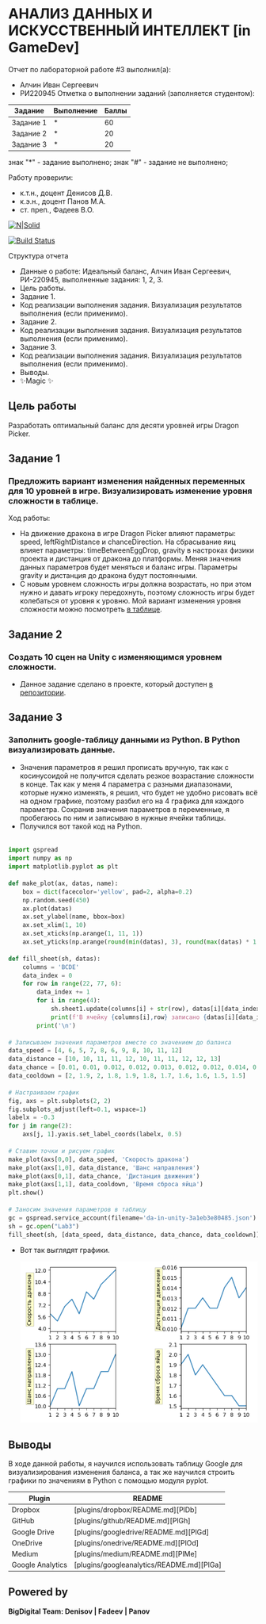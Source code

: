 # АНАЛИЗ ДАННЫХ И ИСКУССТВЕННЫЙ ИНТЕЛЛЕКТ [in GameDev]
Отчет по лабораторной работе #3 выполнил(а):
- Алчин Иван Сергеевич
- РИ220945
Отметка о выполнении заданий (заполняется студентом):

| Задание | Выполнение | Баллы |
| ------ | ------ | ------ |
| Задание 1 | * | 60 |
| Задание 2 | * | 20 |
| Задание 3 | * | 20 |

знак "*" - задание выполнено; знак "#" - задание не выполнено;

Работу проверили:
- к.т.н., доцент Денисов Д.В.
- к.э.н., доцент Панов М.А.
- ст. преп., Фадеев В.О.

[![N|Solid](https://cldup.com/dTxpPi9lDf.thumb.png)](https://nodesource.com/products/nsolid)

[![Build Status](https://travis-ci.org/joemccann/dillinger.svg?branch=master)](https://travis-ci.org/joemccann/dillinger)

Структура отчета

- Данные о работе: Идеальный баланс, Алчин Иван Сергеевич, РИ-220945, выполненные задания: 1, 2, 3.
- Цель работы.
- Задание 1.
- Код реализации выполнения задания. Визуализация результатов выполнения (если применимо).
- Задание 2.
- Код реализации выполнения задания. Визуализация результатов выполнения (если применимо).
- Задание 3.
- Код реализации выполнения задания. Визуализация результатов выполнения (если применимо).
- Выводы.
- ✨Magic ✨

## Цель работы
Разработать оптимальный баланс для десяти уровней игры Dragon Picker.

## Задание 1
### Предложить вариант изменения найденных переменных для 10 уровней в игре. Визуализировать изменение уровня сложности в таблице. 
Ход работы:
- На движение дракона в игре Dragon Picker влияют параметры: speed, leftRightDistance и chanceDirection. На сбрасывание яиц влияет параметры: timeBetweenEggDrop, gravity в настроках физики проекта и дистанция от дракона до платформы. Меняя значения данных параметров будет меняться и баланс игры. Параметры gravity и дистанция до дракона будут постоянными.
-  С новым уровнем сложность игры должна возрастать, но при этом нужно и давать игроку передохнуть, поэтому сложность игры будет колебаться от уровня к уровню. Мой вариант изменения уровня сложности можно посмотреть [в таблице](https://docs.google.com/spreadsheets/d/1UTtf5xSRB9uvGViAs19RiU6ARo-Jy_p_CBMbvY3gqdU/edit#gid=0).


## Задание 2
### Создать 10 сцен на Unity с изменяющимся уровнем сложности.

- Данное задание сделано в проекте, который доступен [в репозитории](https://github.com/Den1sovDm1triy/hfss-scripting/blob/main/ScreatingSphereInAEDT.py).


## Задание 3
### Заполнить google-таблицу данными из Python. В Python визуализировать данные.

- Значения параметров я решил прописать вручную, так как с косинусоидой не получится сделать резкое возрастание сложности в конце. Так как у меня 4 параметра с разными диапазонами, которые нужно изменять, я решил, что будет не удобно рисовать всё на одном графике, поэтому разбил его на 4 графика для каждого параметра. Сохранив значения параметров в переменные, я пробегаюсь по ним и записываю в нужные ячейки таблицы.
- Получился вот такой код на Python.

```py

import gspread
import numpy as np
import matplotlib.pyplot as plt

def make_plot(ax, datas, name):
    box = dict(facecolor='yellow', pad=2, alpha=0.2)
    np.random.seed(450)
    ax.plot(datas)
    ax.set_ylabel(name, bbox=box)
    ax.set_xlim(1, 10)
    ax.set_xticks(np.arange(1, 11, 1))
    ax.set_yticks(np.arange(round(min(datas), 3), round(max(datas) * 1.05, 3), (max(datas)-min(datas))/5))
    
def fill_sheet(sh, datas):
    columns = 'BCDE'
    data_index = 0
    for row in range(22, 77, 6):
        data_index += 1
        for i in range(4):
            sh.sheet1.update(columns[i] + str(row), datas[i][data_index])
            print(f'В ячейку {columns[i],row} записано {datas[i][data_index]}')
        print('\n')
       
# Записываем значения параметров вместе со значением до баланса
data_speed = [4, 6, 5, 7, 8, 6, 9, 8, 10, 11, 12]
data_distance = [10, 10, 11, 11, 12, 10, 11, 11, 12, 12, 13]
data_chance = [0.01, 0.01, 0.012, 0.012, 0.013, 0.012, 0.012, 0.014, 0.015, 0.013, 0.014]
data_cooldown = [2, 1.9, 2, 1.8, 1.9, 1.8, 1.7, 1.6, 1.6, 1.5, 1.5]

# Настраиваем график       
fig, axs = plt.subplots(2, 2)
fig.subplots_adjust(left=0.1, wspace=1)
labelx = -0.3
for j in range(2):
    axs[j, 1].yaxis.set_label_coords(labelx, 0.5)
    
# Ставим точки и рисуем график
make_plot(axs[0,0], data_speed, 'Скорость дракона')
make_plot(axs[1,0], data_distance, 'Шанс направления')
make_plot(axs[0,1], data_chance, 'Дистанция движения')
make_plot(axs[1,1], data_cooldown, 'Время сброса яйца')
plt.show()

# Заносим значения параметров в таблицу
gc = gspread.service_account(filename='da-in-unity-3a1eb3e80485.json')
sh = gc.open("Lab3")
fill_sheet(sh, [data_speed, data_distance, data_chance, data_cooldown])

```

- Вот так выглядят графики.

  ![Изображение](Graph.png)


## Выводы

В ходе данной работы, я научился использовать таблицу Google для визуализирования изменения баланса, а так же научился строить графики по значениям в Python с помощью модуля pyplot.

| Plugin | README |
| ------ | ------ |
| Dropbox | [plugins/dropbox/README.md][PlDb] |
| GitHub | [plugins/github/README.md][PlGh] |
| Google Drive | [plugins/googledrive/README.md][PlGd] |
| OneDrive | [plugins/onedrive/README.md][PlOd] |
| Medium | [plugins/medium/README.md][PlMe] |
| Google Analytics | [plugins/googleanalytics/README.md][PlGa] |

## Powered by

**BigDigital Team: Denisov | Fadeev | Panov**
